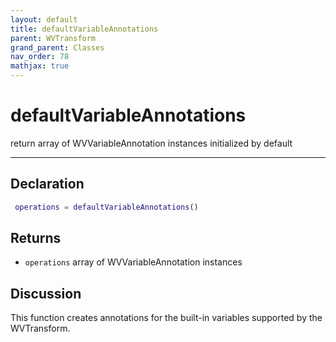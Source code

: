 ```yaml
---
layout: default
title: defaultVariableAnnotations
parent: WVTransform
grand_parent: Classes
nav_order: 78
mathjax: true
---
```


#  defaultVariableAnnotations

return array of WVVariableAnnotation instances initialized by default


---

## Declaration
```matlab
 operations = defaultVariableAnnotations()
```
## Returns
+ `operations`  array of WVVariableAnnotation instances

## Discussion

  This function creates annotations for the built-in variables supported by
  the WVTransform.
 
      
